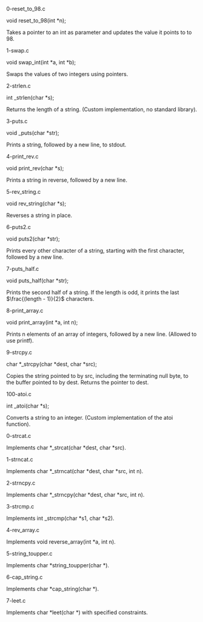 0-reset_to_98.c

void reset_to_98(int *n);

Takes a pointer to an int as parameter and updates the value it points to to 98.

1-swap.c

void swap_int(int *a, int *b);

Swaps the values of two integers using pointers.

2-strlen.c

int _strlen(char *s);

Returns the length of a string. (Custom implementation, no standard library).

3-puts.c

void _puts(char *str);

Prints a string, followed by a new line, to stdout.

4-print_rev.c

void print_rev(char *s);

Prints a string in reverse, followed by a new line.

5-rev_string.c

void rev_string(char *s);

Reverses a string in place.

6-puts2.c

void puts2(char *str);

Prints every other character of a string, starting with the first character, followed by a new line.

7-puts_half.c

void puts_half(char *str);

Prints the second half of a string. If the length is odd, it prints the last $\frac{(length - 1)}{2}$ characters.

8-print_array.c

void print_array(int *a, int n);

Prints n elements of an array of integers, followed by a new line. (Allowed to use printf).

9-strcpy.c

char *_strcpy(char *dest, char *src);

Copies the string pointed to by src, including the terminating null byte, to the buffer pointed to by dest. Returns the pointer to dest.

100-atoi.c

int _atoi(char *s);

Converts a string to an integer. (Custom implementation of the atoi function).




0-strcat.c

Implements char *_strcat(char *dest, char *src).

1-strncat.c

Implements char *_strncat(char *dest, char *src, int n).

2-strncpy.c

Implements char *_strncpy(char *dest, char *src, int n).

3-strcmp.c

Implements int _strcmp(char *s1, char *s2).

4-rev_array.c

Implements void reverse_array(int *a, int n).

5-string_toupper.c

Implements char *string_toupper(char *).

6-cap_string.c

Implements char *cap_string(char *).

7-leet.c

Implements char *leet(char *) with specified constraints.
